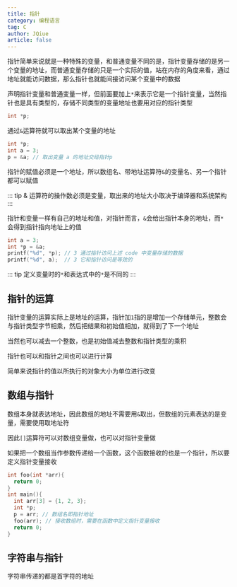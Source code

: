 ```yaml
---
title: 指针
category: 编程语言
tag: C
author: JQiue
article: false
---
```


指针简单来说就是一种特殊的变量，和普通变量不同的是，指针变量存储的是另一个变量的地址，而普通变量存储的只是一个实际的值，站在内存的角度来看，通过地址就能访问数据，那么指针也就能间接访问某个变量中的数据

声明指针变量和普通变量一样，但前面要加上`*`来表示它是一个指针变量，当然指针也是具有类型的，存储不同类型的变量地址也要用对应的指针类型

```c
int *p;
```

通过`&`运算符就可以取出某个变量的地址

```c
int *p;
int a = 3;
p = &a; // 取出变量 a 的地址交给指针p
```

指针的赋值必须是一个地址，所以数组名、带地址运算符`&`的变量名、另一个指针都可以赋值

::: tip
& 运算符的操作数必须是变量，取出来的地址大小取决于编译器和系统架构
:::

指针和变量一样有自己的地址和值，对指针而言，`&`会给出指针本身的地址，而`*`会得到指针指向地址上的值

```c
int a = 3;
int *p = &a;
printf("%d", *p); // 3 通过指针访问上述 code 中变量存储的数据
printf("%d", a);  // 3 它和指针访问是等效的
```

::: tip
定义变量时的`*`和表达式中的`*`是不同的
:::

## 指针的运算

指针变量的运算实际上是地址的运算，指针加`1`指的是增加一个存储单元，整数会与指针类型字节相乘，然后把结果和初始值相加，就得到了下一个地址

当然也可以减去一个整数，也是初始值减去整数和指针类型的乘积

指针也可以和指针之间也可以进行计算

简单来说指针的值以所执行的对象大小为单位进行改变

## 数组与指针

数组本身就表达地址，因此数组的地址不需要用`&`取出，但数组的元素表达的是变量，需要使用取地址符

因此`[]`运算符可以对数组变量做，也可以对指针变量做

如果把一个数组当作参数传递给一个函数，这个函数接收的也是一个指针，所以要定义指针变量接收

```c
int foo(int *arr){
  return 0;
}
int main(){
  int arr[3] = {1, 2, 3};
  int *p;
  p = arr; // 数组名即指针地址
  foo(arr); // 接收数组时，需要在函数中定义指针变量接收
  return 0;
}
```

## 字符串与指针

字符串传递的都是首字符的地址
